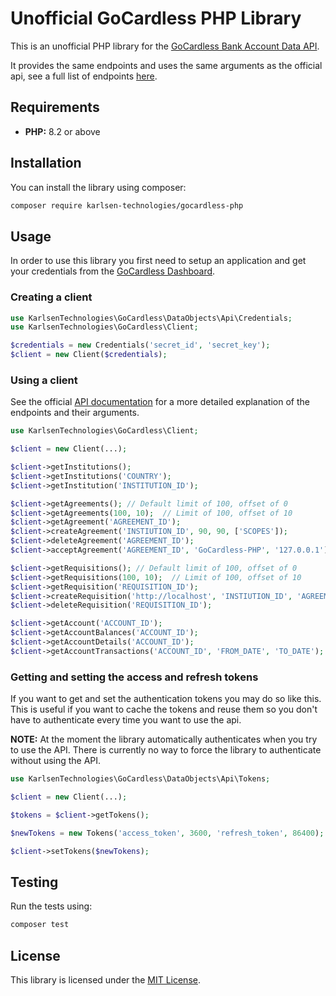 # Unofficial GoCardless PHP Library

This is an unofficial PHP library for the [GoCardless Bank Account Data API](https://gocardless.com/bank-account-data/).

It provides the same endpoints and uses the same arguments as the official api, see a full list of endpoints [here](https://developer.gocardless.com/bank-account-data/endpoints).

## Requirements

- **PHP:** 8.2 or above

## Installation

You can install the library using composer:
```bash
composer require karlsen-technologies/gocardless-php
```

## Usage

In order to use this library you first need to setup an application and get your credentials from the [GoCardless Dashboard](https://bankaccountdata.gocardless.com/).

### Creating a client

```php
use KarlsenTechnologies\GoCardless\DataObjects\Api\Credentials;
use KarlsenTechnologies\GoCardless\Client;

$credentials = new Credentials('secret_id', 'secret_key');
$client = new Client($credentials);
```

### Using a client

See the official [API documentation](https://developer.gocardless.com/bank-account-data/endpoints) for a more detailed explanation of the endpoints and their arguments.

```php
use KarlsenTechnologies\GoCardless\Client;

$client = new Client(...);

$client->getInstitutions();
$client->getInstitutions('COUNTRY');
$client->getInstitution('INSTITUTION_ID');

$client->getAgreements(); // Default limit of 100, offset of 0
$client->getAgreements(100, 10);  // Limit of 100, offset of 10
$client->getAgreement('AGREEMENT_ID');
$client->createAgreement('INSTIUTION_ID', 90, 90, ['SCOPES']);
$client->deleteAgreement('AGREEMENT_ID');
$client->acceptAgreement('AGREEMENT_ID', 'GoCardless-PHP', '127.0.0.1');

$client->getRequisitions(); // Default limit of 100, offset of 0
$client->getRequisitions(100, 10);  // Limit of 100, offset of 10
$client->getRequisition('REQUISITION_ID');
$client->createRequisition('http://localhost', 'INSTIUTION_ID', 'AGREEMENT_ID', 'REFRENCE', 'LANGUAGE', 'SSN', true, true);
$client->deleteRequisition('REQUISITION_ID');

$client->getAccount('ACCOUNT_ID');
$client->getAccountBalances('ACCOUNT_ID'); 
$client->getAccountDetails('ACCOUNT_ID');
$client->getAccountTransactions('ACCOUNT_ID', 'FROM_DATE', 'TO_DATE');
```

### Getting and setting the access and refresh tokens

If you want to get and set the authentication tokens you may do so like this.
This is useful if you want to cache the tokens and reuse them so you don't have to authenticate every time you want to use the api.

**NOTE:** At the moment the library automatically authenticates when you try to use the API. There is currently no way to force the library to authenticate without using the API.

```php
use KarlsenTechnologies\GoCardless\DataObjects\Api\Tokens;

$client = new Client(...);

$tokens = $client->getTokens();

$newTokens = new Tokens('access_token', 3600, 'refresh_token', 86400);

$client->setTokens($newTokens);
```

## Testing

Run the tests using:
```bash
composer test
```

## License

This library is licensed under the [MIT License](LICENSE.md).
